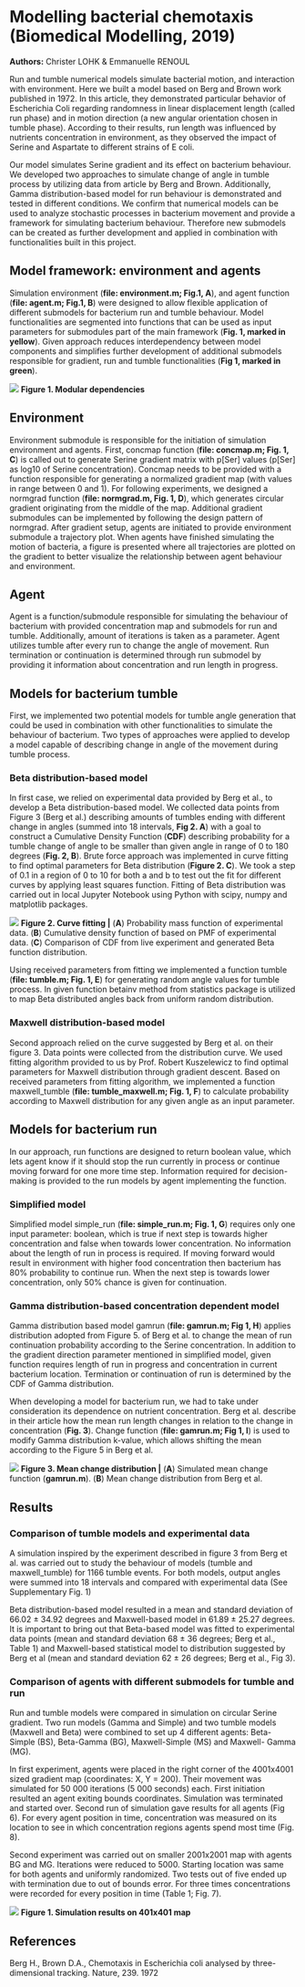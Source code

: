 # Modelling bacterial chemotaxis (Biomedical Modelling, 2019)

**Authors:** Christer LOHK & Emmanuelle RENOUL

Run and tumble numerical models simulate bacterial motion, and interaction with environment. Here we built a model based on Berg and Brown work published in 1972. In this article, they demonstrated particular behavior of Escherichia Coli regarding randomness in linear displacement length (called run phase) and in motion direction (a new angular orientation chosen in tumble phase). According to their results, run length was influenced by nutrients concentration in environment, as they observed the impact of Serine and Aspartate to different strains of E coli.

Our model simulates Serine gradient and its effect on bacterium behaviour. We developed two approaches to simulate change of angle in tumble process by utilizing data from article by Berg and Brown. Additionally, Gamma distribution-based model for run behaviour is demonstrated and tested in different conditions. We confirm that numerical models can be used to analyze stochastic processes in bacterium movement and provide a framework for simulating bacterium behaviour. Therefore new submodels can be created as further development and applied in combination with functionalities built in this project.

## Model framework: environment and agents

Simulation environment (**file: environment.m; Fig.1, A**), and agent function (**file: agent.m; Fig.1, B**) were designed to allow flexible application of different submodels for bacterium run and tumble behaviour. Model functionalities are segmented into functions that can be used as input parameters for submodules part of the main framework (**Fig. 1, marked in yellow**). Given approach reduces interdependency between model components and simplifies further development of additional submodels responsible for gradient, run and tumble functionalities (**Fig 1, marked in green**).

![](https://github.com/Christer-L/Bacterial-Chemotaxis/blob/master/img/dependencies.png?raw=true)
**Figure 1. Modular dependencies**

## Environment

Environment submodule is responsible for the initiation of simulation environment and agents. First, concmap function (**file: concmap.m; Fig. 1, C**) is called out to generate Serine gradient matrix with p[Ser] values (p[Ser] as log10 of Serine concentration). Concmap needs to be provided with a function responsible for generating a normalized gradient map (with values in range between 0 and 1). For following experiments, we designed a normgrad function (**file: normgrad.m, Fig. 1, D**), which generates circular gradient originating from the middle of the map. Additional gradient submodules can be implemented by following the design pattern of normgrad.
After gradient setup, agents are initiated to provide environment submodule a trajectory plot. When agents have finished simulating the motion of bacteria, a figure is presented where all trajectories are plotted on the gradient to better visualize the relationship between agent behaviour and environment.

## Agent

Agent is a function/submodule responsible for simulating the behaviour of bacterium with provided concentration map and submodels for run and tumble. Additionally, amount of iterations is taken as a parameter. Agent utilizes tumble after every run to change the angle of movement. Run termination or continuation is determined through run submodel by providing it information about concentration and run length in progress.

## Models for bacterium tumble

First, we implemented two potential models for tumble angle generation that could be used in combination with other functionalities to simulate the behaviour of bacterium. Two types of approaches were applied to develop a model capable of describing change in angle of the movement during tumble process.

### Beta distribution-based model

In first case, we relied on experimental data provided by Berg et al., to develop a Beta distribution-based model. We collected data points from Figure 3 (Berg et al.) describing amounts of tumbles ending with different change in angles (summed into 18 intervals, **Fig 2. A**) with a goal to construct a Cumulative Density Function (**CDF**) describing probability for a tumble change of angle to be smaller than given angle in range of 0 to 180 degrees (**Fig. 2, B**). Brute force approach was implemented in curve fitting to find optimal parameters for Beta distribution (**Figure 2. C**). We took a step of 0.1 in a region of 0 to 10 for both a and b to test out the fit for different curves by applying least squares function. Fitting of Beta distribution was carried out in local Jupyter Notebook using Python with scipy, numpy and matplotlib packages.


![](https://github.com/Christer-L/Bacterial-Chemotaxis/blob/master/img/curve_fitting.png?raw=true)
**Figure 2. Curve fitting |** (**A**) Probability mass function of experimental data. (**B**) Cumulative density function of based on PMF of experimental data. (**C**) Comparison of CDF from live experiment and generated Beta function distribution.  

Using received parameters from fitting we implemented a function tumble (**file: tumble.m; Fig. 1, E**) for generating random angle values for tumble process. In given function betainv method from statistics package is utilized to map Beta distributed angles back from uniform random distribution.

### Maxwell distribution-based model

Second approach relied on the curve suggested by Berg et al. on their figure 3. Data points were collected from the distribution curve. We used fitting algorithm provided to us by Prof. Robert Kuszelewicz to find optimal parameters for Maxwell distribution through gradient descent. Based on received parameters from fitting algorithm, we implemented a function maxwell_tumble (**file: tumble_maxwell.m; Fig. 1, F**) to calculate probability according to Maxwell distribution for any given angle as an input parameter.

## Models for bacterium run
In our approach, run functions are designed to return boolean value, which lets agent know if it should stop the run currently in process or continue moving forward for one more time step. Information required for decision-making is provided to the run models by agent implementing the function.

### Simplified model

Simplified model simple_run (**file: simple_run.m; Fig. 1, G**) requires only one input parameter: boolean, which is true if next step is towards higher concentration and false when towards lower concentration. No information about the length of run in process is required. If moving forward would result in environment with higher food concentration then bacterium has 80% probability to continue run. When the next step is towards lower concentration, only 50% chance is given for continuation.

### Gamma distribution-based concentration dependent model

Gamma distribution based model gamrun (**file: gamrun.m; Fig 1, H**) applies distribution adopted from Figure 5. of Berg et al. to change the mean of run continuation probability according to the Serine concentration. In addition to the gradient direction parameter mentioned in simplified model, given function requires length of run in progress and concentration in current bacterium location. Termination or continuation of run is determined by the CDF of Gamma distribution. 

When developing a model for bacterium run, we had to take under consideration its dependence on nutrient concentration. Berg et al. describe in their article how the mean run length changes in relation to the change in concentration (**Fig. 3**). Change function (**file: gamrun.m; Fig 1, I**) is used to modify Gamma distribution k-value, which allows shifting the mean according to the Figure 5 in Berg et al.

![](https://github.com/Christer-L/Bacterial-Chemotaxis/blob/master/img/mean_change_function.png?raw=true)
**Figure 3. Mean change distribution |** (**A**) Simulated mean change function (**gamrun.m**). (**B**) Mean change distribution from Berg et al.



## Results

### Comparison of tumble models and experimental data
A simulation inspired by the experiment described in figure 3 from Berg et al. was carried out to study the behaviour of models (tumble and maxwell_tumble) for 1166 tumble events. For both models, output angles were summed into 18 intervals and compared with experimental data (See Supplementary Fig. 1)

Beta distribution-based model resulted in a mean and standard deviation of 66.02 ± 34.92 degrees and Maxwell-based model in 61.89 ± 25.27 degrees. It is important to bring out that Beta-based model was fitted to experimental data points (mean and standard deviation 68 ± 36 degrees; Berg et al., Table 1) and Maxwell-based statistical model to distribution suggested by Berg et al (mean and standard deviation 62 ± 26 degrees; Berg et al., Fig 3).

### Comparison of agents with different submodels for tumble and run

Run and tumble models were compared in simulation on circular Serine gradient. Two run models (Gamma and Simple) and two tumble models (Maxwell and Beta) were combined to set up 4 different agents: Beta-Simple (BS), Beta-Gamma (BG), Maxwell-Simple (MS) and Maxwell- Gamma (MG).

In first experiment, agents were placed in the right corner of the 4001x4001 sized gradient map (coordinates: X, Y = 200). Their movement was simulated for 50 000 iterations (5 000 seconds) each. First initiation resulted an agent exiting bounds coordinates. Simulation was terminated and started over. Second run of simulation gave results for all agents (Fig 6). For every agent position in time, concentration was measured on its location to see in which concentration regions agents spend most time (Fig. 8).

Second experiment was carried out on smaller 2001x2001 map with agents BG and MG. Iterations were reduced to 5000. Starting location was same for both agents and uniformly randomized. Two tests out of five ended up with termination due to out of bounds error. For three times concentrations were recorded for every position in time (Table 1; Fig. 7).

![](https://github.com/Christer-L/Bacterial-Chemotaxis/blob/master/img/5k_iterations.png?raw=true)
**Figure 1. Simulation results on 401x401 map** 


## References
Berg H., Brown D.A., Chemotaxis in Escherichia coli analysed by three-dimensional tracking. Nature, 239. 1972
